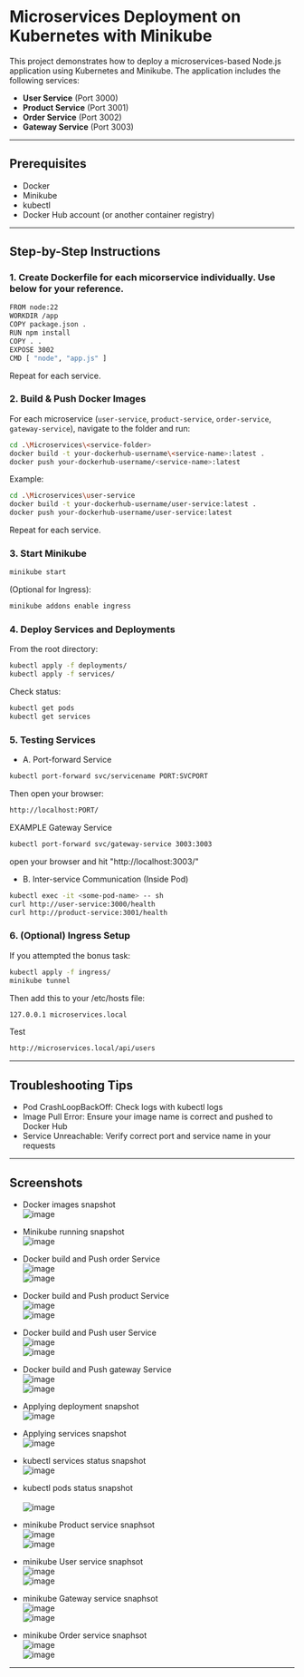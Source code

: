 # Microservices Deployment on Kubernetes with Minikube
This project demonstrates how to deploy a microservices-based Node.js application using Kubernetes and Minikube. The application includes the following services:

- **User Service** (Port 3000)
- **Product Service** (Port 3001)
- **Order Service** (Port 3002)
- **Gateway Service** (Port 3003)
---

## Prerequisites
- Docker
- Minikube
- kubectl
- Docker Hub account (or another container registry)
---

## Step-by-Step Instructions
### 1. Create Dockerfile for each micorservice individually. Use below for your reference.
```bash
FROM node:22
WORKDIR /app
COPY package.json .
RUN npm install
COPY . .
EXPOSE 3002
CMD [ "node", "app.js" ]
```
Repeat for each service.

### 2. Build & Push Docker Images
For each microservice (`user-service`, `product-service`, `order-service`, `gateway-service`), navigate to the folder and run:
```bash
cd .\Microservices\<service-folder>
docker build -t your-dockerhub-username\<service-name>:latest .
docker push your-dockerhub-username/<service-name>:latest
```
Example:
```bash
cd .\Microservices\user-service
docker build -t your-dockerhub-username/user-service:latest .
docker push your-dockerhub-username/user-service:latest
```
Repeat for each service.

### 3. Start Minikube
```bash
minikube start
```
(Optional for Ingress):
```bash
minikube addons enable ingress
```

### 4. Deploy Services and Deployments
From the root directory:
```bash
kubectl apply -f deployments/
kubectl apply -f services/
```
Check status:
```bash
kubectl get pods
kubectl get services
```

### 5. Testing Services
- A. Port-forward Service
```bash
kubectl port-forward svc/servicename PORT:SVCPORT
```
Then open your browser:
```bash
http://localhost:PORT/
```
EXAMPLE
Gateway Service
```bash
kubectl port-forward svc/gateway-service 3003:3003
```
open your browser and hit "http://localhost:3003/"

- B. Inter-service Communication (Inside Pod)
```bash
kubectl exec -it <some-pod-name> -- sh
curl http://user-service:3000/health
curl http://product-service:3001/health
```

### 6. (Optional) Ingress Setup
If you attempted the bonus task:
```bash
kubectl apply -f ingress/
minikube tunnel
```
Then add this to your /etc/hosts file:
```bash
127.0.0.1 microservices.local
```
Test
```bash
http://microservices.local/api/users
```
---

## Troubleshooting Tips<br>
- Pod CrashLoopBackOff: Check logs with kubectl logs <pod-name><br>
- Image Pull Error: Ensure your image name is correct and pushed to Docker Hub<br>
- Service Unreachable: Verify correct port and service name in your requests<br>
---

## Screenshots
- Docker images snapshot<br>
<img  alt="image" src="https://github.com/praysap/Skill-Test2-Container-Orchestration/blob/main/screenshot/Repository.png" /><br>

- Minikube running snapshot<br>
<img  alt="image" src="https://github.com/praysap/Skill-Test2-Container-Orchestration/blob/main/screenshot/minikube_start.png" /><br>

- Docker build and Push order Service<br>
![image](https://github.com/praysap/Skill-Test2-Container-Orchestration/blob/main/screenshot/Docker-build-o.png)<br>
![image](https://github.com/praysap/Skill-Test2-Container-Orchestration/blob/main/screenshot/Dokcer-order.png)<br>

- Docker build and Push product Service<br>
![image](https://github.com/praysap/Skill-Test2-Container-Orchestration/blob/main/screenshot/Docker-build-p.png)<br>
![image](https://github.com/praysap/Skill-Test2-Container-Orchestration/blob/main/screenshot/Docker-product.png)<br>

- Docker build and Push user Service <br>
![image](https://github.com/praysap/Skill-Test2-Container-Orchestration/blob/main/screenshot/Docker-build-u.png)<br>
![image](https://github.com/praysap/Skill-Test2-Container-Orchestration/blob/main/screenshot/Docker-user.png)<br>

- Docker build and Push gateway Service<br>
![image](https://github.com/praysap/Skill-Test2-Container-Orchestration/blob/main/screenshot/Docker-build-g.png)<br>
![image](https://github.com/praysap/Skill-Test2-Container-Orchestration/blob/main/screenshot/Dokcer-gateway.png)<br>

- Applying deployment snapshot<br>
<img  alt="image" src="https://github.com/user-attachments/assets/927780c9-8a59-449c-b94d-0f8a56e41248" /><br>

- Applying services snapshot<br>
<img  alt="image" src="https://github.com/user-attachments/assets/040694c8-882c-4871-bb39-dc03b304f245" /><br>

- kubectl services status snapshot<br>
<img alt="image" src="https://github.com/praysap/Skill-Test2-Container-Orchestration/blob/main/screenshot/kubectl-get-service.png" /><br>

- kubectl pods status snapshot<br><br>
![image](https://github.com/praysap/Skill-Test2-Container-Orchestration/blob/main/screenshot/kubectl-get-pods.png)<br>

- minikube Product service snaphsot<br>
<img alt="image" src="https://github.com/praysap/Skill-Test2-Container-Orchestration/blob/main/screenshot/product-service.png" /><br>
![image](https://github.com/praysap/Skill-Test2-Container-Orchestration/blob/main/screenshot/product-output.png)<br>

- minikube User service snaphsot<br>
<img  alt="image" src="https://github.com/praysap/Skill-Test2-Container-Orchestration/blob/main/screenshot/user-service.png" /><br>
<img  alt="image" src="https://github.com/praysap/Skill-Test2-Container-Orchestration/blob/main/screenshot/user-output.png" /><br>

- minikube Gateway service snaphsot<br>
![image](https://github.com/praysap/Skill-Test2-Container-Orchestration/blob/main/screenshot/gateway-service.png)<br>
![image](https://github.com/praysap/Skill-Test2-Container-Orchestration/blob/main/screenshot/gateway-output.png)<br>

- minikube Order service snaphsot<br>
![image](https://github.com/praysap/Skill-Test2-Container-Orchestration/blob/main/screenshot/order-service.png)<br>
![image](https://github.com/praysap/Skill-Test2-Container-Orchestration/blob/main/screenshot/order-output.png)<br>


---


